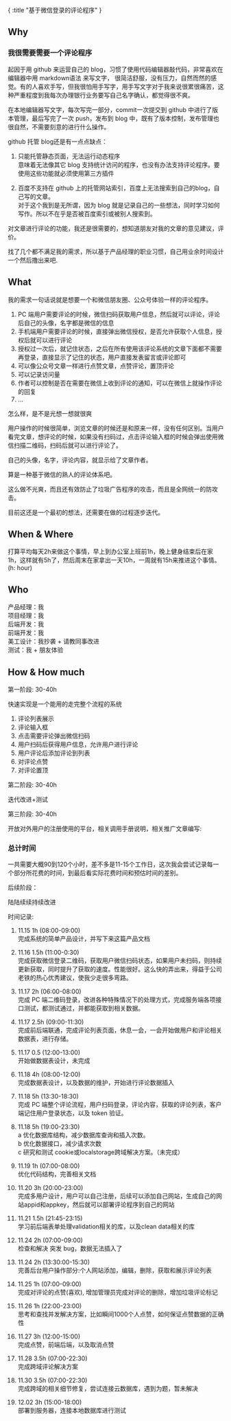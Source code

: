{
    :title "基于微信登录的评论程序"
}

## Why

### 我很需要需要一个评论程序

起因于用 github 来运营自己的 blog，习惯了使用代码编辑器敲代码，非常喜欢在编辑器中用 markdown语法 来写文字，
很简洁舒服，没有压力，自然而然的感觉。有的人喜欢手写，但我很怕用手写字，用手写文字对于我来说很累很痛苦，这种严重程度到我每次办理银行业务要写自己名字确认，都觉得很不爽。

在本地编辑器写文字，每次写完一部分，commit一次提交到 github 中进行了版本管理，最后写完了一次 push，发布到 blog 中，既有了版本控制，发布管理也很自然，不需要刻意的进行什么操作。

github 托管 blog还是有一点点缺点：

1. 只能托管静态页面，无法运行动态程序<br>
意味着无法像其它 blog 支持统计访问的程序，也没有办法支持评论程序。要使用这些功能就必须使用第三方插件

2. 百度不支持在 github 上的托管网站索引，百度上无法搜索到自己的blog，自己写的文章。<br>
对于这个我到是无所谓，因为 blog 就是记录自己的一些想法，同时学习如何写作。所以不在乎是否被百度索引或被别人搜索到。

对文章进行评论的功能，我还是很需要的，想知道朋友对我的文章的意见建议，评价。

找了几个都不满足我的需求，所以基于产品经理的职业习惯，自己用业余时间设计一个然后撸出来吧.

## What

我的需求一句话说就是想要一个和微信朋友圈、公众号体验一样的评论程序。

1. PC 端用户需要评论的时候，微信扫码获取用户信息，然后就可以评论，评论后自己的头像，名字都是微信的信息
2. 手机端用户需要评论的时候，直接弹出微信授权，是否允许获取个人信息，授权后就可以进行评论
3. 授权过一次后，就记住状态，之后在所有使用该评论系统的文章下面都不需要再登录，直接显示了记住的状态，用户直接发表留言或评论即可
4. 可以像公众号文章一样进行点赞文章，点赞评论，置顶评论
5. 可以记录访问量
6. 作者可以控制是否在需要在微信上收到评论的通知，可以在微信上就操作评论的回复
7. ...

怎么样，是不是光想一想就很爽

用户操作的时候很简单，浏览文章的时候还是和原来一样，没有任何区别。当用户看完文章，想评论的时候，如果没有扫码过，点击评论输入框的时候会弹出使用微信扫描二维码，扫码后就可以进行评论了。

自己的头像，名字，评论内容，就显示给了文章作者。

算是一种基于微信的熟人的评论体系吧。

这么做不光爽，而且还有效防止了垃圾广告程序的攻击，而且是全网统一的防攻击。

目前这还是一个最初的想法，还需要在做的过程逐步迭代。

## When & Where
打算平均每天2h来做这个事情，早上到办公室上班前1h，晚上健身结束后在家1h，这样就有5h了，然后周末在家拿出一天10h，一周就有15h来推进这个事情。(h: hour)

## Who

产品经理：我  
项目经理：我  
后端开发：我  
前端开发：我  
美工设计：我抄袭 + 请教同事改进  
测试：我 + 朋友体验  


## How & How much

第一阶段: 30-40h

快速实现是一个能用的走完整个流程的系统

1. 评论列表展示
2. 评论输入框
3. 点击需要评论弹出微信扫码
4. 用户扫码后获得用户信息，允许用户进行评论
5. 用户评论后添加评论到列表
6. 对评论点赞
7. 对评论置顶

第二阶段: 30-40h

迭代改进+测试

第三阶段: 30-40h

开放对外用户的注册使用的平台，相关调用手册说明，相关推广文章编写: 

### 总计时间

一共需要大概90到120个小时，差不多是11-15个工作日，这次我会尝试记录每一个部分所花费的时间，到最后看实际花费时间和预估时间的差别。

后续阶段：

陆陆续续持续改进


时间记录:  
1. 11.15 1h (08:00-09:00)  <br>
完成系统的简单产品设计，并写下来这篇产品文档

2. 11.16 1.5h (11:00-0:30)  <br>
完成获取微信登录二维码，获取用户微信扫码状态，如果用户未扫码，则持续更新获取，同时提升了获取的速度。性能很好。这么快的弄出来，得益于公司老铁的热心优秀建议，使我少走很多弯路。

3. 11.17 2h (06:00-08:00)  <br>
完成 PC 端二维码登录，改进各种特殊情况下的处理方式，完成服务端各项接口测试，都测试通过，并都能获取到相关数据。

4. 11.17 2.5h (09:00-11:30)  <br>
完成前后端联通，完成评论列表页面，休息一会，一会开始做用户和评论相关数据表，进行存储。

5. 11.17 0.5 (12:00-13:00)  <br>
开始做数据表设计，未完成

6. 11.18 4h (08:00-12:00)  <br>
完成数据表设计，以及数据的维护，开始进行评论数据插入

7. 11.18 5h (13:30-18:30)  <br>
完成 PC 端整个评论流程，用户扫码登录，评论内容，获取的评论列表，客户端记住用户登录状态，以及 token 验证。

8. 11.18 5h (19:00-23:30)  <br>
a 优化数据库结构，减少数据库查询和插入次数。   
b 优化数据接口，减少请求次数   
c 研究和测试 cookie或localstorage跨域解决方案。（未完成）  

9. 11.19 1h (07:00-08:00)  <br>
优化代码结构，完善相关文档

10. 11.20 3h (20:00-23:00)  <br>
完成多用户设计，用户可以自己注册，后续可以添加自己网站，生成自己的网站appid和appkey，然后就可以部署评论程序到自己的网站

11. 11.21 1.5h (21:45-23:15)  <br>
学习前后端表单处理validation相关的库，以及clean data相关的库

12. 11.24 2h (07:00-09:00)  <br>
检查和解决 突发 bug，数据无法插入了

13. 11.24 2h (13:30:00-15:30)  <br>
完善后台用户操作部分:个人网站添加，编辑，删除，获取和展示评论列表

14. 11.25 1h (07:00-09:00) <br>
完成对评论的点赞(喜欢), 增加管理员完成对评论的删除，增加垃圾评论标记

1.  11.26 1h (22:00-23:00) <br>
思考和查找并发解决方案，比如瞬间1000个人点赞，如何保证点赞数据的正确性

16. 11.27 3h (12:00-15:00) <br>
完成点赞，前端后端，以及取消点赞

17. 11.28 3.5h (07:00-22:30) <br>
完成跨域评论解决方案

18. 11.30 3.5h (07:00-22:30) <br>
完成跨域的相关细节修复，尝试连接云数据库，遇到为题，暂未解决

19. 12.02 3h (15:00-18:00) <br>
部署到服务器，连接本地数据库进行测试